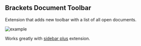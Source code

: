 Brackets Document Toolbar
-------------------------

Extension that adds new toolbar with a list of all open documents.

![example](http://content.screencast.com/users/dnbard/folders/Jing/media/dc98f705-dce7-40bf-ae23-df54cee99819/2014-08-14_1456.png)

Works greatly with [sidebar plus](https://github.com/sathyamoorthi/brackets-sidebar-plus) extension.